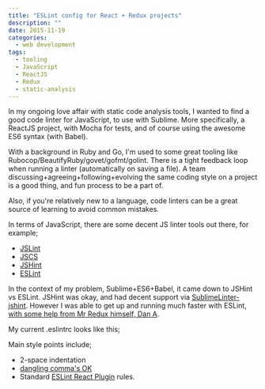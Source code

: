 ```yaml
---
title: "ESLint config for React + Redux projects"
description: ""
date: 2015-11-19
categories:
  - web development
tags:
  - tooling
  - JavaScript
  - ReactJS
  - Redux
  - static-analysis
---
```


In my ongoing love affair with static code analysis tools, I wanted to find a good code linter for JavaScript, to use with Sublime. More specifically, a ReactJS project, with Mocha for tests, and of course using the awesome ES6 syntax (with Babel).

With a background in Ruby and Go, I'm used to some great tooling like Rubocop/BeautifyRuby/govet/gofmt/golint. There is a tight feedback loop when running a linter (automatically on saving a file). A team discussing+agreeing+following+evolving the same coding style on a project is a good thing, and fun process to be a part of.

Also, if you're relatively new to a language, code linters can be a great source of learning to avoid common mistakes.

In terms of JavaScript, there are some decent JS linter tools out there, for example;

- [JSLint](http://www.jslint.com/)
- [JSCS](http://jscs.info/)
- [JSHint](jshint.com)
- [ESLint](http://eslint.org/)

In the context of my problem, Sublime+ES6+Babel, it came down to JSHint vs ESLint. JSHint was okay, and had decent support via [SublimeLinter-jshint](https://github.com/SublimeLinter/SublimeLinter-jshint). However I was able to get up and running much faster with ESLint, [with some help from Mr Redux himself, Dan A](https://medium.com/@dan_abramov/lint-like-it-s-2015-6987d44c5b48#.fxqvf1ja6).

My current .eslintrc looks like this;

<script src="https://gist.github.com/glennr/6070f2c5a28ac397572b.js"></script>

Main style points include;

- 2-space indentation
- [dangling comma's OK](http://eslint.org/docs/rules/comma-dangle.html)
- Standard [ESLint React Plugin](https://github.com/yannickcr/eslint-plugin-react) rules.
